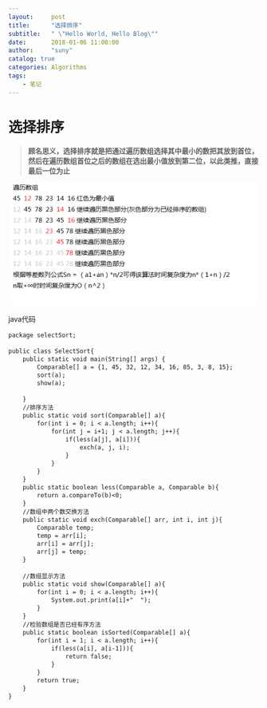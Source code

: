 ```yaml
---
layout:     post
title:      "选择排序"
subtitle:   " \"Hello World, Hello Blog\""
date:       2018-01-06 11:00:00
author:     "suny"
catalog: true
categories: Algorithms
tags:
    - 笔记
---
```

# 选择排序

>**顾名思义，选择排序就是把通过遍历数组选择其中最小的数把其放到首位，然后在遍历数组首位之后的数组在选出最小值放到第二位，以此类推，直接最后一位为止**

<img src="/img/SelectSort.jpg">

java代码
	
	package selectSort;

	public class SelectSort{
		public static void main(String[] args) {
			Comparable[] a = {1, 45, 32, 12, 34, 16, 85, 3, 8, 15};
			sort(a);
			show(a);
			
		}
		//排序方法
		public static void sort(Comparable[] a){
			for(int i = 0; i < a.length; i++){
				for(int j = i+1; j < a.length; j++){
					if(less(a[j], a[i])){
						exch(a, j, i);
					}
				}
			}
		}
		public static boolean less(Comparable a, Comparable b){
			return a.compareTo(b)<0;
		}
		//数组中两个数交换方法
		public static void exch(Comparable[] arr, int i, int j){
			Comparable temp;
			temp = arr[i];
			arr[i] = arr[j];
			arr[j] = temp;
		}

		//数组显示方法
		public static void show(Comparable[] a){
			for(int i = 0; i < a.length; i++){
				System.out.print(a[i]+"  ");
			}
		}
		//检验数组是否已经有序方法
		public static boolean isSorted(Comparable[] a){
			for(int i = 1; i < a.length; i++){
				if(less(a[i], a[i-1])){
					return false;
				}
			}
			return true;
		}
	}



